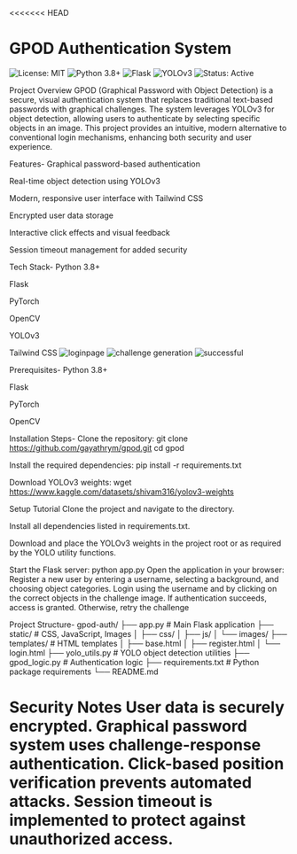 <<<<<<< HEAD
# GPOD Authentication System

![License: MIT](https://img.shields.io/badge/License-MIT-green.svg)
![Python 3.8+](https://img.shields.io/badge/Python-3.8%2B-blue.svg)
![Flask](https://img.shields.io/badge/Backend-Flask-lightgrey.svg)
![YOLOv3](https://img.shields.io/badge/Object%20Detection-YOLOv3-red.svg)
![Status: Active](https://img.shields.io/badge/Status-Active-brightgreen.svg)

Project Overview
GPOD (Graphical Password with Object Detection) is a secure, visual authentication system that replaces traditional text-based passwords with graphical challenges. The system leverages YOLOv3 for object detection, allowing users to authenticate by selecting specific objects in an image. This project provides an intuitive, modern alternative to conventional login mechanisms, enhancing both security and user experience.

Features-
Graphical password-based authentication

Real-time object detection using YOLOv3

Modern, responsive user interface with Tailwind CSS

Encrypted user data storage

Interactive click effects and visual feedback

Session timeout management for added security

Tech Stack-
Python 3.8+

Flask

PyTorch

OpenCV

YOLOv3

Tailwind CSS
![loginpage](https://github.com/user-attachments/assets/736f42ab-b307-41c2-ad5d-0cc92411e32f)
![challenge generation](https://github.com/user-attachments/assets/37a35dd0-86f8-456b-ad6d-b76e342f3780)
![successful](https://github.com/user-attachments/assets/04849fe4-827d-46ba-a817-65c5399ba74f)

Prerequisites-
Python 3.8+

Flask

PyTorch

OpenCV

Installation Steps-
Clone the repository:
git clone https://github.com/gayathrym/gpod.git
cd gpod

Install the required dependencies:
pip install -r requirements.txt

Download YOLOv3 weights:
wget https://www.kaggle.com/datasets/shivam316/yolov3-weights

Setup Tutorial
Clone the project and navigate to the directory.

Install all dependencies listed in requirements.txt.

Download and place the YOLOv3 weights in the project root or as required by the YOLO utility functions.

Start the Flask server:
python app.py
Open the application in your browser:
Register a new user by entering a username, selecting a background, and choosing object categories.
Login using the username and by clicking on the correct objects in the challenge image.
If authentication succeeds, access is granted. Otherwise, retry the challenge

Project Structure-
gpod-auth/
├── app.py              # Main Flask application
├── static/             # CSS, JavaScript, Images
│   ├── css/
│   ├── js/
│   └── images/
├── templates/          # HTML templates
│   ├── base.html
│   ├── register.html
│   └── login.html
├── yolo_utils.py       # YOLO object detection utilities
├── gpod_logic.py       # Authentication logic
├── requirements.txt    # Python package requirements
└── README.md

Security Notes
User data is securely encrypted.
Graphical password system uses challenge-response authentication.
Click-based position verification prevents automated attacks.
Session timeout is implemented to protect against unauthorized access.
=======


